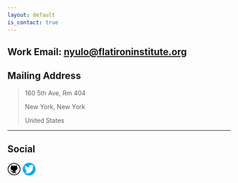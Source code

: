 ```yaml
---
layout: default
is_contact: true
---
```


Work Email: [nyulo@flatironinstitute.org](mailto:nyulo@flatironinstitute.org)
---

## Mailing Address

> 160 5th Ave, Rm 404
>
> New York, New York
>
> United States

---

## Social

<p float="left">
<a href="https://github.com/ngayulo" target="_blank"><img src="/images/octocat.png" height="30" width="30" /></a>
<a href="https://twitter.com/nyu_lo" target="_blank"><img src="/images/twitter-logo-2.png" height="30" width="30" /></a>
</p>
